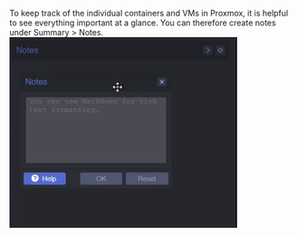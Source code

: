 To keep track of the individual containers and VMs in Proxmox, it is helpful to see everything important at a glance. You can therefore create notes under Summary > Notes.
![sample](https://github.com/SP4CEM0NK3Y/proxmox-icons/blob/main/sample.gif?raw=true)
